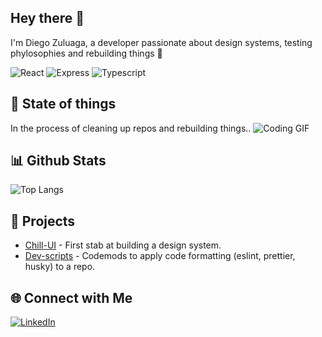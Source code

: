## Hey there 👋

I'm Diego Zuluaga, a developer passionate about design systems, testing phylosophies and rebuilding things 🚀

![React](https://img.shields.io/badge/Code-React-blue)
![Express](https://img.shields.io/badge/Code-Express-black)
![Typescript](https://img.shields.io/badge/Code-Typescript-darkgreen)

## 🔧 State of things  
In the process of cleaning up repos and rebuilding things..
![Coding GIF](https://media.giphy.com/media/hvN3SkNMRSB7mZa8JL/giphy.gif)

## 📊 Github Stats 
![Top Langs](https://github-readme-stats.vercel.app/api/top-langs/?username=Muroz&layout=compact&theme=radical)


## 🚀 Projects 
- [Chill-UI](https://github.com/Muroz/chill-ui) - First stab at building a design system.
- [Dev-scripts](https://github.com/Muroz/Dev-scripts) - Codemods to apply code formatting (eslint, prettier, husky) to a repo.


## 🌐 Connect with Me  
[![LinkedIn](https://img.shields.io/badge/LinkedIn-blue?style=flat-square&logo=linkedin)](https://www.linkedin.com/in/diego-zuluaga-149979135/)